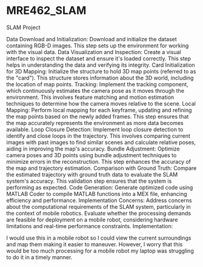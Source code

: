 # MRE462_SLAM
SLAM Project

Data Download and Initialization: Download and initialize the dataset containing RGB-D images. This step sets up the environment for working with the visual data.
Data Visualization and Inspection: Create a visual interface to inspect the dataset and ensure it's loaded correctly. This step helps in understanding the data and verifying its integrity.
Card Initialization for 3D Mapping: Initialize the structure to hold 3D map points (referred to as the "card"). This structure stores information about the 3D world, including the location of map points.
Tracking: Implement the tracking component, which continuously estimates the camera pose as it moves through the environment. This involves feature matching and motion estimation techniques to determine how the camera moves relative to the scene.
Local Mapping: Perform local mapping for each keyframe, updating and refining the map points based on the newly added frames. This step ensures that the map accurately represents the environment as more data becomes available.
Loop Closure Detection: Implement loop closure detection to identify and close loops in the trajectory. This involves comparing current images with past images to find similar scenes and calculate relative poses, aiding in improving the map's accuracy.
Bundle Adjustment: Optimize camera poses and 3D points using bundle adjustment techniques to minimize errors in the reconstruction. This step enhances the accuracy of the map and trajectory estimation.
Comparison with Ground Truth: Compare the estimated trajectory with ground truth data to evaluate the SLAM system's accuracy. This validation step ensures that the system is performing as expected.
Code Generation: Generate optimized code using MATLAB Coder to compile MATLAB functions into a MEX file, enhancing efficiency and performance.
Implementation Concerns: Address concerns about the computational requirements of the SLAM system, particularly in the context of mobile robotics. Evaluate whether the processing demands are feasible for deployment on a mobile robot, considering hardware limitations and real-time performance constraints.
Implementation: 

I would use this in a mobile robot so I could view the current surroundings and map them making it easier to maneuver. However, I worry that this would be too much processing for a mobile robot my laptop was struggling to do it in a timely manner.   

